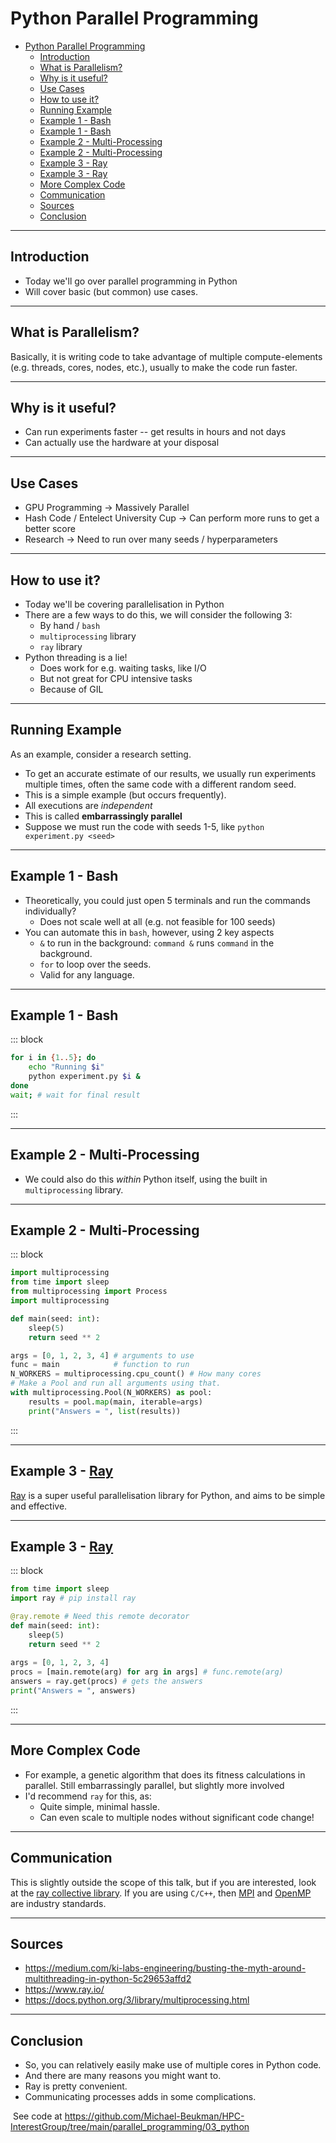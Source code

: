 # Python Parallel Programming
- [Python Parallel Programming](#python-parallel-programming)
  - [Introduction](#introduction)
  - [What is Parallelism?](#what-is-parallelism)
  - [Why is it useful?](#why-is-it-useful)
  - [Use Cases](#use-cases)
  - [How to use it?](#how-to-use-it)
  - [Running Example](#running-example)
  - [Example 1 - Bash](#example-1---bash)
  - [Example 1 - Bash](#example-1---bash-1)
  - [Example 2 - Multi-Processing](#example-2---multi-processing)
  - [Example 2 - Multi-Processing](#example-2---multi-processing-1)
  - [Example 3 - Ray](#example-3---ray)
  - [Example 3 - Ray](#example-3---ray-1)
  - [More Complex Code](#more-complex-code)
  - [Communication](#communication)
  - [Sources](#sources)
  - [Conclusion](#conclusion)

---

## Introduction
+ Today we'll go over parallel programming in Python
+ Will cover basic (but common) use cases.

---

## What is Parallelism?
Basically, it is writing code to take advantage of multiple compute-elements (e.g. threads, cores, nodes, etc.), usually to make the code run faster.

---

## Why is it useful?
+ Can run experiments faster -- get results in hours and not days
+ Can actually use the hardware at your disposal

---

## Use Cases
+ GPU Programming -> Massively Parallel
+ Hash Code / Entelect University Cup -> Can perform more runs to get a better score
+ Research -> Need to run over many seeds / hyperparameters

---

## How to use it?
+ Today we'll be covering parallelisation in Python
+ There are a few ways to do this, we will consider the following 3:
	+ By hand / `bash`
	+ `multiprocessing` library
	+ `ray` library
+ Python threading is a lie!
	+ Does work for e.g. waiting tasks, like I/O
	+ But not great for CPU intensive tasks
	+ Because of GIL

---

## Running Example
As an example, consider a research setting. 
+ To get an accurate estimate of our results, we usually run experiments multiple times, often the same code with a different random seed.
+ This is a simple example (but occurs frequently). 
+ All executions are *independent*
+ This is called **embarrassingly parallel**
+ Suppose we must run the code with seeds 1-5, like `python experiment.py <seed>`

---
## Example 1 - Bash
+ Theoretically, you could just open 5 terminals and run the commands individually?
	+ Does not scale well at all (e.g. not feasible for 100 seeds)
+ You can automate this in `bash`, however, using 2 key aspects
	+ `&` to run in the background: `command &` runs `command` in the background.
	+ `for` to loop over the seeds.
	+ Valid for any language.


---
## Example 1 - Bash
::: block <!-- element style="font-size: 3rem;" -->

```bash
for i in {1..5}; do
	echo "Running $i"
	python experiment.py $i &
done
wait; # wait for final result
``` 
:::


---

## Example 2 - Multi-Processing
+ We could also do this *within* Python itself, using the built in `multiprocessing` library.

---

## Example 2 - Multi-Processing
::: block <!-- element style="font-size: 2rem;" -->

```python
import multiprocessing
from time import sleep
from multiprocessing import Process
import multiprocessing

def main(seed: int):
	sleep(5)
	return seed ** 2

args = [0, 1, 2, 3, 4] # arguments to use
func = main            # function to run
N_WORKERS = multiprocessing.cpu_count() # How many cores
# Make a Pool and run all arguments using that.
with multiprocessing.Pool(N_WORKERS) as pool:
	results = pool.map(main, iterable=args)
	print("Answers = ", list(results))
``` 
:::

---

## Example 3 - [Ray](https://www.ray.io/)
[Ray](https://www.ray.io/) is a super useful parallelisation library for Python, and aims to be simple and effective.

---

## Example 3 - [Ray](https://www.ray.io/)
::: block <!-- element style="font-size: 2rem;" -->

```python
from time import sleep
import ray # pip install ray

@ray.remote # Need this remote decorator
def main(seed: int):
	sleep(5)
	return seed ** 2
	
args = [0, 1, 2, 3, 4]
procs = [main.remote(arg) for arg in args] # func.remote(arg)
answers = ray.get(procs) # gets the answers
print("Answers = ", answers)
``` 
:::

---


## More Complex Code
+ For example, a genetic algorithm that does its fitness calculations in parallel. Still embarrassingly parallel, but slightly more involved
+ I'd recommend `ray` for this, as:
	+ Quite simple, minimal hassle.
	+ Can even scale to multiple nodes without significant code change!

---

## Communication
This is slightly outside the scope of this talk, but if you are interested, look at the [ray collective library](https://docs.ray.io/en/latest/ray-more-libs/ray-collective.html).
If you are using `C/C++`, then [MPI](https://www.open-mpi.org/) and [OpenMP](https://www.openmp.org/) are industry standards.

---

## Sources
- https://medium.com/ki-labs-engineering/busting-the-myth-around-multithreading-in-python-5c29653affd2
- https://www.ray.io/
- https://docs.python.org/3/library/multiprocessing.html


---

## Conclusion
+ So, you can relatively easily make use of multiple cores in Python code.
+ And there are many reasons you might want to.
+ Ray is pretty convenient.
+ Communicating processes adds in some complications.


&shy;<!-- .element: class="fragment" --> See code at https://github.com/Michael-Beukman/HPC-InterestGroup/tree/main/parallel_programming/03_python